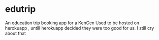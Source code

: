 # edutrip
An education trip booking app for a KenGen
Used to be hosted on herokuapp , untill herokuapp decided they were too good for us. I still cry about that
